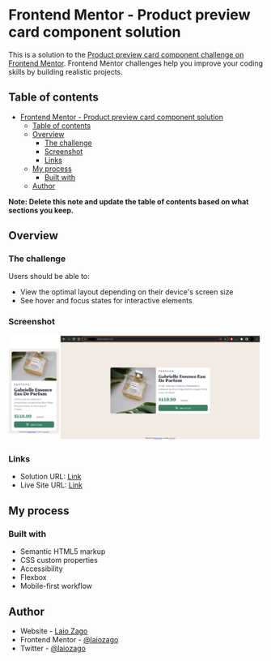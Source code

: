 # Frontend Mentor - Product preview card component solution

This is a solution to the [Product preview card component challenge on Frontend Mentor](https://www.frontendmentor.io/challenges/product-preview-card-component-GO7UmttRfa). Frontend Mentor challenges help you improve your coding skills by building realistic projects. 

## Table of contents

- [Frontend Mentor - Product preview card component solution](#frontend-mentor---product-preview-card-component-solution)
  - [Table of contents](#table-of-contents)
  - [Overview](#overview)
    - [The challenge](#the-challenge)
    - [Screenshot](#screenshot)
    - [Links](#links)
  - [My process](#my-process)
    - [Built with](#built-with)
  - [Author](#author)

**Note: Delete this note and update the table of contents based on what sections you keep.**

## Overview

### The challenge

Users should be able to:

- View the optimal layout depending on their device's screen size
- See hover and focus states for interactive elements

### Screenshot

![](./assets/print.webp)

### Links

- Solution URL: [Link](https://www.frontendmentor.io/solutions/product-preview-card-component-dLaiBTPkTf)
- Live Site URL: [Link](https://laiozago.github.io/Product-preview-card-component/)

## My process

### Built with

- Semantic HTML5 markup
- CSS custom properties
- Accessibility 
- Flexbox
- Mobile-first workflow

## Author

- Website - [Laio Zago](https://www.github.io/laiozago)
- Frontend Mentor - [@laiozago](https://www.frontendmentor.io/profile/laiozago)
- Twitter - [@laiozago](https://www.twitter.com/laiozago)

